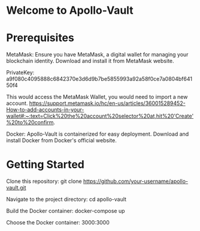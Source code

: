 
# Welcome to Apollo-Vault
# Prerequisites
MetaMask: Ensure you have MetaMask, a digital wallet for managing your blockchain identity. Download and install it from MetaMask website.

PrivateKey: a9f080c4095888c6842370e3d6d9b7be5855993a92a58f0ce7a0804bf64150f4

This would access the MetaMask Wallet, you would need to import a new account.
https://support.metamask.io/hc/en-us/articles/360015289452-How-to-add-accounts-in-your-wallet#:~:text=Click%20the%20account%20selector%20at,hit%20'Create'%20to%20confirm.

Docker: Apollo-Vault is containerized for easy deployment. Download and install Docker from Docker's official website.

# Getting Started
Clone this repository: git clone https://github.com/your-username/apollo-vault.git

Navigate to the project directory: cd apollo-vault

Build the Docker container: docker-compose up

Choose the Docker container: 3000:3000 
